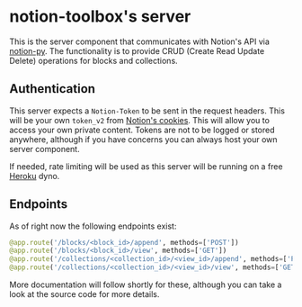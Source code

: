 # notion-toolbox's server

This is the server component that communicates with Notion's API via [notion-py](https://github.com/jamalex/notion-py). The functionality is to provide CRUD (Create Read Update Delete) operations for blocks and collections.

## Authentication

This server expects a `Notion-Token` to be sent in the request headers. This will be your own `token_v2` from [Notion's cookies](https://www.notion.so/). This will allow you to access your own private content. Tokens are not to be logged or stored anywhere, although if you have concerns you can always host your own server component.

If needed, rate limiting will be used as this server will be running on a free [Heroku](https://heroku.com/) dyno.

## Endpoints

As of right now the following endpoints exist:

```python
@app.route('/blocks/<block_id>/append', methods=['POST'])
@app.route('/blocks/<block_id>/view', methods=['GET'])
@app.route('/collections/<collection_id>/<view_id>/append', methods=['POST'])
@app.route('/collections/<collection_id>/<view_id>/view', methods=['GET'])
```

More documentation will follow shortly for these, although you can take a look at the source code for more details.
